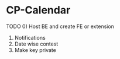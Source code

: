 # CP-Calendar

TODO
0) Host BE and create FE or extension
1) Notifications
2) Date wise contest
3) Make key private
